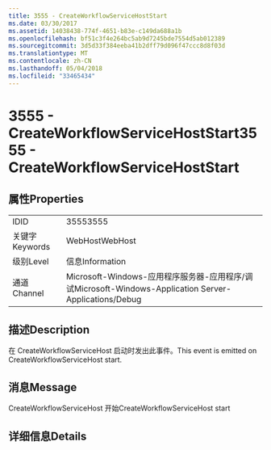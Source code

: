 ```yaml
---
title: 3555 - CreateWorkflowServiceHostStart
ms.date: 03/30/2017
ms.assetid: 14038438-774f-4651-b83e-c149da688a1b
ms.openlocfilehash: bf51c3f4e264bc5ab9d7245bde7554d5ab012389
ms.sourcegitcommit: 3d5d33f384eeba41b2dff79d096f47ccc8d8f03d
ms.translationtype: MT
ms.contentlocale: zh-CN
ms.lasthandoff: 05/04/2018
ms.locfileid: "33465434"
---
```

# <a name="3555---createworkflowservicehoststart"></a><span data-ttu-id="62ab4-102">3555 - CreateWorkflowServiceHostStart</span><span class="sxs-lookup"><span data-stu-id="62ab4-102">3555 - CreateWorkflowServiceHostStart</span></span>
## <a name="properties"></a><span data-ttu-id="62ab4-103">属性</span><span class="sxs-lookup"><span data-stu-id="62ab4-103">Properties</span></span>  
  
|||  
|-|-|  
|<span data-ttu-id="62ab4-104">ID</span><span class="sxs-lookup"><span data-stu-id="62ab4-104">ID</span></span>|<span data-ttu-id="62ab4-105">3555</span><span class="sxs-lookup"><span data-stu-id="62ab4-105">3555</span></span>|  
|<span data-ttu-id="62ab4-106">关键字</span><span class="sxs-lookup"><span data-stu-id="62ab4-106">Keywords</span></span>|<span data-ttu-id="62ab4-107">WebHost</span><span class="sxs-lookup"><span data-stu-id="62ab4-107">WebHost</span></span>|  
|<span data-ttu-id="62ab4-108">级别</span><span class="sxs-lookup"><span data-stu-id="62ab4-108">Level</span></span>|<span data-ttu-id="62ab4-109">信息</span><span class="sxs-lookup"><span data-stu-id="62ab4-109">Information</span></span>|  
|<span data-ttu-id="62ab4-110">通道</span><span class="sxs-lookup"><span data-stu-id="62ab4-110">Channel</span></span>|<span data-ttu-id="62ab4-111">Microsoft-Windows-应用程序服务器-应用程序/调试</span><span class="sxs-lookup"><span data-stu-id="62ab4-111">Microsoft-Windows-Application Server-Applications/Debug</span></span>|  
  
## <a name="description"></a><span data-ttu-id="62ab4-112">描述</span><span class="sxs-lookup"><span data-stu-id="62ab4-112">Description</span></span>  
 <span data-ttu-id="62ab4-113">在 CreateWorkflowServiceHost 启动时发出此事件。</span><span class="sxs-lookup"><span data-stu-id="62ab4-113">This event is emitted on CreateWorkflowServiceHost start.</span></span>  
  
## <a name="message"></a><span data-ttu-id="62ab4-114">消息</span><span class="sxs-lookup"><span data-stu-id="62ab4-114">Message</span></span>  
 <span data-ttu-id="62ab4-115">CreateWorkflowServiceHost 开始</span><span class="sxs-lookup"><span data-stu-id="62ab4-115">CreateWorkflowServiceHost start</span></span>  
  
## <a name="details"></a><span data-ttu-id="62ab4-116">详细信息</span><span class="sxs-lookup"><span data-stu-id="62ab4-116">Details</span></span>

